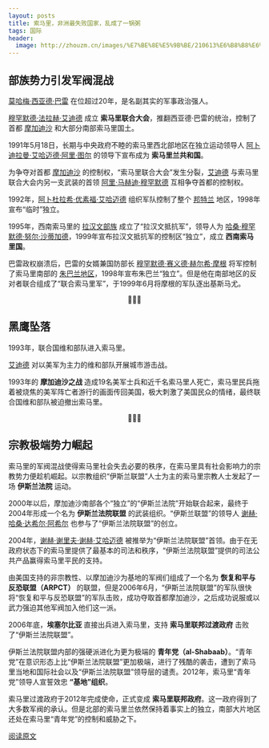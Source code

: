 ```yaml
---
layout: posts
title: 索马里，非洲最失败国家，乱成了一锅粥
tags: 国际
header: 
  image: http://zhouzm.cn/images/%E7%BE%8E%E5%9B%BE/210613%E6%B8%B8%E6%88%8F.jpg
---
```





## 部族势力引发军阀混战

<u>莫哈梅·西亚德·巴雷</u> 在位超过20年，是名副其实的军事政治强人。

<u>穆罕默德·法拉赫·艾迪德</u> 成立 **索马里联合大会**，推翻西亚德·巴雷的统治，控制了首都 <u>摩加迪沙</u> 和大部分南部索马里国土。

1991年5月18日，长期与中央政府不睦的索马里西北部地区在独立运动领导人 <u>阿卜迪拉曼·艾哈迈德·阿里·图尔</u> 的领导下宣布成为 **索马里兰共和国**。

为争夺对首都 <u>摩加迪沙</u> 的控制权，“索马里联合大会”发生分裂，<u>艾迪德</u> 与索马里联合大会内另一支武装的首领 <u>阿里·马赫迪·穆罕默德</u> 互相争夺首都的控制权。

1992年，<u>阿卜杜拉希·优素福·艾哈迈德</u> 组织军队控制了整个 <u>邦特兰</u> 地区，1998年宣布“临时”独立。

1995年，西南索马里的 <u>拉汉文部族</u> 成立了“拉汉文抵抗军”，领导人为 <u>哈桑·穆罕默德·努尔·沙蒂加德</u>，1999年宣布拉汉文抵抗军的控制区“独立”，成立 **西南索马里国**。

巴雷政权崩溃后，巴雷的女婿兼国防部长 <u>穆罕默德·赛义德·赫尔希·摩根</u> 将军控制了索马里南部的 <u>朱巴兰地区</u>，1998年宣布朱巴兰“独立”。但是他在南部地区的反对者联合组成了“联合索马里军”，于1999年6月将摩根的军队逐出基斯马尤。

<center>🐶🐶🐶</center>



## 黑鹰坠落

1993年，联合国维和部队进入索马里。

<u>艾迪德</u> 对以美军为主力的维和部队开展城市游击战。

1993年的 **摩加迪沙之战** 造成19名美军士兵和近千名索马里人死亡，索马里民兵拖着被烧焦的美军阵亡者游行的画面传回美国，极大刺激了美国民众的情绪，最终联合国维和部队被迫撤出索马里。

<center>🐶🐶🐶</center>

## 宗教极端势力崛起

索马里的军阀混战使得索马里社会失去必要的秩序，在索马里具有社会影响力的宗教势力便趁机崛起。以宗教组织“伊斯兰联盟”人士为主的索马里宗教人士发起了一场 **伊斯兰法院** 运动。

2000年以后，摩加迪沙南部各个“独立”的“伊斯兰法院”开始联合起来，最终于2004年形成一个名为 **伊斯兰法院联盟** 的武装组织。“伊斯兰联盟”的领导人 <u>谢赫·哈桑·达希尔·阿希尔</u> 也参与了“伊斯兰法院联盟”的创立。

2004年，<u>谢赫·谢里夫·谢赫·艾哈迈德</u> 被推举为“伊斯兰法院联盟”首领。由于在无政府状态下的索马里提供了最基本的司法和秩序，“伊斯兰法院联盟”提供的司法公共产品赢得索马里平民的支持。

由美国支持的非宗教性、以摩加迪沙为基地的军阀们组成了一个名为 **恢复和平与反恐联盟（ARPCT）** 的联盟，但是2006年6月，“伊斯兰法院联盟”的军队很快将“恢复和平与反恐联盟”的军队击败，成功夺取首都摩加迪沙，之后成功说服或以武力强迫其他军阀加入他们这一派。

2006年底，**埃塞尔比亚** 直接出兵进入索马里，支持 **索马里联邦过渡政府** 击败了“伊斯兰法院联盟”。

伊斯兰法院联盟内部的强硬派进化为更为极端的 **青年党（al-Shabaab）**。“青年党”在意识形态上比“伊斯兰法院联盟”更加极端，进行了残酷的袭击，遭到了索马里当地和国际社会以及“伊斯兰法院联盟”领导层的谴责。2012年，索马里“青年党”领导人宣誓效忠 **“基地”组织**。

索马里过渡政府于2012年完成使命，正式变成 **索马里联邦政府**。这一政府得到了大多数军阀的承认。但是北部的索马里兰依然保持着事实上的独立，南部大片地区还处在索马里“青年党”的控制和威胁之下。

[阅读原文](https://mp.weixin.qq.com/s/TU05zkxaE7NFgn4drnVUvw)